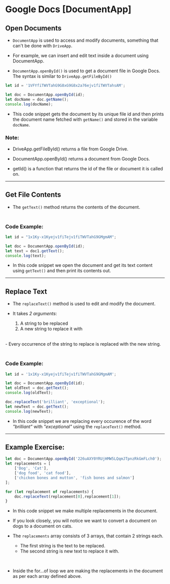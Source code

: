 # Google Docs  [DocumentApp]
## Open Documents

- ```DocumentApp``` is used to access and modify documents, something that can't be done with ```DriveApp```.<br />

- For example, we can insert and edit text inside a document using DocumentApp.<br />

- ```DocumentApp.openById()``` is used to get a document file in Google Docs. The syntax is similar to ```DriveApp.getFileById()```<br />

```JavaScript
let id = '1VFYfiTWVTahG9G8xG9G8x2a76ejv1fiTWVTahsAM';

let doc = DocumentApp.openById(id);
let docName = doc.getName();
console.log(docName);

```
- This code snippet gets the document by its unique file id and then prints the document name fetched with ```getName()``` and stored in the variable ```docName```.

### Note:
- DriveApp.getFileById() returns a file from Google Drive.

- DocumentApp.openById() returns a document from Google Docs.

- getId() is a function that returns the id of the file or document it is called on. <br/>

---

## Get File Contents
- The ```getText()``` method returns the contents of the document.

### <br />Code Example:

```JavaScript
let id = "1x1Ky-x1Kyejv1fiTejv1fiTWVTahG9GMgmAM";

let doc = DocumentApp.openById(id);
let text = doc1.getText();
console.log(text);
```
- In this code snippet we open the document and get its text content using ```getText()``` and then print its contents out.

---

## Replace Text
- The ```replaceText()``` method is used to edit and modify the document.<br/>

- It takes <em>2 arguments</em>: 
    1. A string to be replaced 
    2. A new string to replace it with <br/>
<br/>   
- Every occurrence of the string to replace is replaced with the new string.

### <br />Code Example:

```JavaScript
let id = '1x1Ky-x1Kyejv1fiTejv1fiTWVTahG9GMgmAM';

let doc = DocumentApp.openById(id);
let oldText = doc.getText();
console.log(oldText);

doc.replaceText('brilliant', 'exceptional');
let newText = doc.getText();
console.log(newText);

```
- In this code snippet we are replacing every occurence of the word <em>"brilliant"</em> with <em>"exceptional"</em> using the ```replaceText()``` method.

---

## Example Exercise:
```JavaScript
let doc = DocumentApp.openById('226uAXY0YRUjHMW5LQqmJTpnzRkGmFLch0');
let replacements = [
    ['Dog', 'Cat'],
    ['dog food', 'cat food'],
    ['chicken bones and mutton', 'fish bones and salmon']
];

for (let replacement of replacements) {
    doc.replaceText(replacement[0],replacement[1]);
}

```
- In this code snippet we make multiple replacements in the document. <br/>

- If you look closely, you will notice we want to convert a document on dogs to a document on cats. <br/>

- The ```replacements``` array consists of 3 arrays, that contain 2 strings each. 
    + The first string is the text to be replaced.
    + The second string is new text to replace it with.<br/>
<br/>

- Inside the for...of loop we are making the replacements in the document as per each array defined above.<br/>

